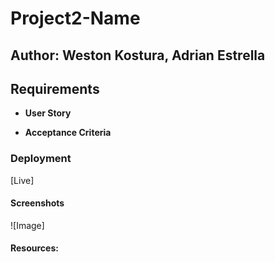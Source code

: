# Project2-Name

## Author: Weston Kostura, Adrian Estrella

## Requirements


* **User Story**

* **Acceptance Criteria**

### Deployment
[Live]


#### Screenshots
![Image]
#### Resources:
